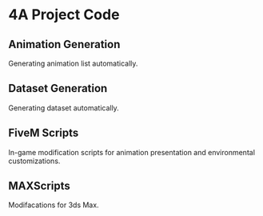 # 4A Project Code

## Animation Generation

Generating animation list automatically. 

## Dataset Generation

Generating dataset automatically. 

## FiveM Scripts

In-game modification scripts for animation presentation and environmental customizations.


## MAXScripts

Modifacations for 3ds Max. 











